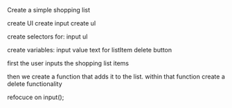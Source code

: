 Create a simple shopping list

create UI
create input
create ul

create selectors for:
input
ul

create variables:
input value
text for listItem
delete button

first the user inputs the shopping list items

then we create a function that adds it to the list.
within that function create a delete functionality

refocuce on input();

